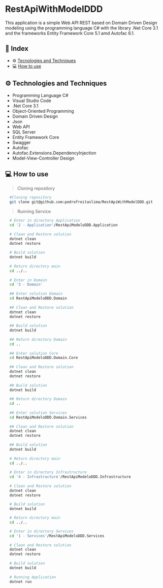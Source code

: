 # RestApiWithModelDDD

This application is a simple Web API REST based on Domain Driven Design modeling using the programming language C# with the library .Net Core 3.1 and the frameworks Entity Framework Core 5.1 amd Autofac 6.1.

## 🚀 Index
- ⚙ [Tecnologies and Techniques](#-tecnologies)
- 💻 [How to use](#-how-to-use)

## ⚙ Technologies and Techniques
  - Programming Language C#
  - Visual Studio Code
  - .Net Core 3.1
  - Object-Oriented Programming
  - Domain Driven Design
  - Json
  - Web API
  - SQL Server
  - Entity Framework Core
  - Swagger
  - Autofac
  - Autofac.Extensions.DependencyInjection
  - Model-View-Controller Design
  
## 💻 How to use

> Cloning repository
```bash
  #Cloning repository
  git clone git@github.com:pedrofreitaslima/RestApiWithModelDDD.git
```
> Running Service
```bash
  # Enter in directory Application
  cd '2 - Application'/RestApiModeloDDD.Application
  
  # Clean and Restore solution
  dotnet clean
  dotnet restore
  
  # Build solution
  dotnet build
  
  # Return directory main
  cd ../..
  
  # Enter in Domain
  cd '3 - Domain'
  
  ## Enter solution Domain
  cd RestApiModeloDDD.Domain
  
  ## Clean and Restore solution
  dotnet clean
  dotnet restore
  
  ## Build solution
  dotnet build
  
  ## Return directory Domain
  cd ..
  
  ## Enter solution Core
  cd RestApiModeloDDD.Domain.Core
  
  ## Clean and Restore solution
  dotnet clean
  dotnet restore
  
  ## Build solution
  dotnet build
  
  ## Return directory Domain
  cd ..
  
  ## Enter solution Services
  cd RestApiModeloDDD.Domain.Services
  
  ## Clean and Restore solution
  dotnet clean
  dotnet restore
  
  ## Build solution
  dotnet build
  
  # Return directory main
  cd ../..
  
  # Enter in directory Infrastructure
  cd '4 - Infrastructure'/RestApiModeloDDD.Infrastructure
  
  # Clean and Restore solution
  dotnet clean
  dotnet restore
  
  # Build solution
  dotnet build

  # Return directory main
  cd ../..

  # Enter in directory Services
  cd '1 - Services'/RestApiModeloDDD.Services
  
  # Clean and Restore solution
  dotnet clean
  dotnet restore
  
  # Build solution
  dotnet build
  
  # Running Application
  dotnet run
```
